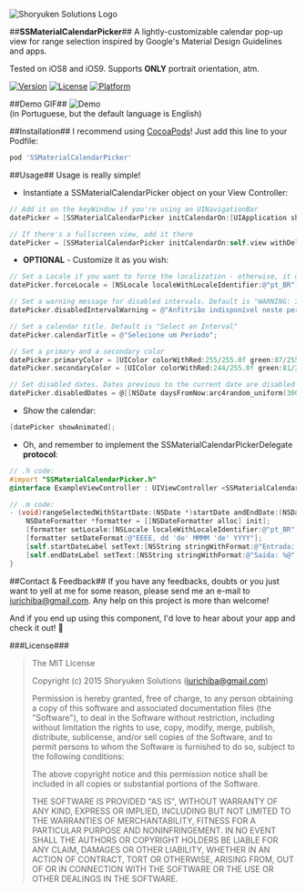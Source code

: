 ![Shoryuken Solutions Logo](http://i.imgur.com/IQDqUZE.png)



##**SSMaterialCalendarPicker**##
A lightly-customizable calendar pop-up view for range selection inspired by Google's Material Design Guidelines and apps.

Tested on iOS8 and iOS9. Supports **ONLY** portrait orientation, atm.

[![Version](https://img.shields.io/cocoapods/v/SSMaterialCalendarPicker.svg?style=flat-square)](http://cocoadocs.org/docsets/SSMaterialCalendarPicker)
[![License](https://img.shields.io/cocoapods/l/SSMaterialCalendarPicker.svg?style=flat-square)](http://cocoadocs.org/docsets/SSMaterialCalendarPicker)
[![Platform](https://img.shields.io/cocoapods/p/SSMaterialCalendarPicker.svg?style=flat-square)](http://cocoadocs.org/docsets/SSMaterialCalendarPicker)

##Demo GIF##
![Demo](http://i.imgur.com/dVYGVKD.gif)  
(in Portuguese, but the default language is English)

##Installation##
I recommend using [CocoaPods](https://cocoapods.org/)! Just add this line to your Podfile:  

```ruby
pod 'SSMaterialCalendarPicker'
```

##Usage##
Usage is really simple!

* Instantiate a SSMaterialCalendarPicker object on your View Controller:

```objective-c
// Add it on the keyWindow if you're using an UINavigationBar
datePicker = [SSMaterialCalendarPicker initCalendarOn:[UIApplication sharedApplication].keyWindow withDelegate:self];

// If there's a fullscreen view, add it there
datePicker = [SSMaterialCalendarPicker initCalendarOn:self.view withDelegate:self];
```

* **OPTIONAL** - Customize it as you wish:

```objective-c
// Set a Locale if you want to force the localization - otherwise, it uses the device's default locale
datePicker.forceLocale = [NSLocale localeWithLocaleIdentifier:@"pt_BR"];

// Set a warning message for disabled intervals. Default is "WARNING: Interval unavailable!"
datePicker.disabledIntervalWarning = @"Anfitrião indisponível neste período!";

// Set a calendar title. Default is "Select an Interval"
datePicker.calendarTitle = @"Selecione um Período";

// Set a primary and a secondary color
datePicker.primaryColor = [UIColor colorWithRed:255/255.0f green:87/255.0f blue:34/255.0f alpha:1.0f];
datePicker.secondaryColor = [UIColor colorWithRed:244/255.0f green:81/255.0f blue:30/255.0f alpha:1.0f];

// Set disabled dates. Dates previous to the current date are disabled by default.
datePicker.disabledDates = @[[NSDate daysFromNow:arc4random_uniform(300)], [NSDate daysFromNow:arc4random_uniform(300)]];
```

* Show the calendar:

```objective-c
[datePicker showAnimated];
```

* Oh, and remember to implement the SSMaterialCalendarPickerDelegate **protocol**:

```objective-c
// .h code:
#import "SSMaterialCalendarPicker.h"
@interface ExampleViewController : UIViewController <SSMaterialCalendarPickerDelegate>

// .m code:
- (void)rangeSelectedWithStartDate:(NSDate *)startDate andEndDate:(NSDate *)endDate {
    NSDateFormatter *formatter = [[NSDateFormatter alloc] init];
    [formatter setLocale:[NSLocale localeWithLocaleIdentifier:@"pt_BR"]];
    [formatter setDateFormat:@"EEEE, dd 'de' MMMM 'de' YYYY"];
    [self.startDateLabel setText:[NSString stringWithFormat:@"Entrada: %@", [formatter stringFromDate:startDate]]];
    [self.endDateLabel setText:[NSString stringWithFormat:@"Saída: %@", [formatter stringFromDate:endDate]]];
}
```

##Contact & Feedback##
If you have any feedbacks, doubts or you just want to yell at me for some reason, please send me an e-mail to [iurichiba@gmail.com](mailto:iurichiba@gmail.com). Any help on this project is more than welcome!

And if you end up using this component, I'd love to hear about your app and check it out! 🐶

###License###
> The MIT License
> 
> Copyright (c) 2015 Shoryuken Solutions ([iurichiba@gmail.com](mailto:iurichiba@gmail.com))
> 
> Permission is hereby granted, free of charge, to any person obtaining a copy
of this software and associated documentation files (the "Software"), to deal
in the Software without restriction, including without limitation the rights
to use, copy, modify, merge, publish, distribute, sublicense, and/or sell
copies of the Software, and to permit persons to whom the Software is
furnished to do so, subject to the following conditions:
> 
> The above copyright notice and this permission notice shall be included in
all copies or substantial portions of the Software.
> 
> THE SOFTWARE IS PROVIDED "AS IS", WITHOUT WARRANTY OF ANY KIND, EXPRESS OR
IMPLIED, INCLUDING BUT NOT LIMITED TO THE WARRANTIES OF MERCHANTABILITY,
FITNESS FOR A PARTICULAR PURPOSE AND NONINFRINGEMENT. IN NO EVENT SHALL THE
AUTHORS OR COPYRIGHT HOLDERS BE LIABLE FOR ANY CLAIM, DAMAGES OR OTHER
LIABILITY, WHETHER IN AN ACTION OF CONTRACT, TORT OR OTHERWISE, ARISING FROM,
OUT OF OR IN CONNECTION WITH THE SOFTWARE OR THE USE OR OTHER DEALINGS IN
THE SOFTWARE.
> 
